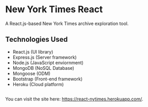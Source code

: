 # New York Times React
A React.js-based New York Times archive exploration tool.

## Technologies Used
- React.js (UI library)
- Express.js (Server framework)
- Node.js (JavaScript enviornment)
- MongoDB (NoSQL Database)
- Mongoose (ODM)
- Bootstrap (Front-end framework)
- Heroku (Cloud platform)

## 
 You can visit the site here: <https://react-nytimes.herokuapp.com/>.



